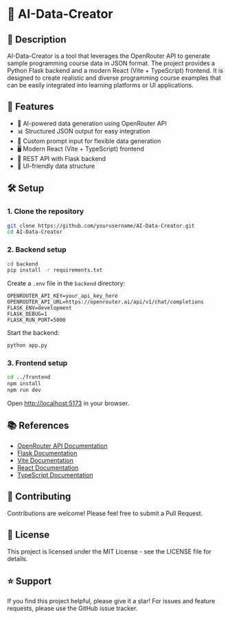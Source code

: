 # 🚀 AI-Data-Creator

## 📝 Description
AI-Data-Creator is a tool that leverages the OpenRouter API to generate sample programming course data in JSON format. The project provides a Python Flask backend and a modern React (Vite + TypeScript) frontend. It is designed to create realistic and diverse programming course examples that can be easily integrated into learning platforms or UI applications.

## 🎯 Features
- 🤖 AI-powered data generation using OpenRouter API
- 📊 Structured JSON output for easy integration
- 📝 Custom prompt input for flexible data generation
- 🖥️ Modern React (Vite + TypeScript) frontend
- 🔗 REST API with Flask backend
- 📱 UI-friendly data structure

## 🛠️ Setup

### 1. Clone the repository
```bash
git clone https://github.com/yourusername/AI-Data-Creator.git
cd AI-Data-Creator
```

### 2. Backend setup
```bash
cd backend
pip install -r requirements.txt
```

Create a `.env` file in the `backend` directory:
```
OPENROUTER_API_KEY=your_api_key_here
OPENROUTER_API_URL=https://openrouter.ai/api/v1/chat/completions
FLASK_ENV=development
FLASK_DEBUG=1
FLASK_RUN_PORT=5000
```

Start the backend:
```bash
python app.py
```

### 3. Frontend setup
```bash
cd ../frontend
npm install
npm run dev
```

Open [http://localhost:5173](http://localhost:5173) in your browser.

## 📚 References

- [OpenRouter API Documentation](https://openrouter.ai/docs)
- [Flask Documentation](https://flask.palletsprojects.com/)
- [Vite Documentation](https://vitejs.dev/)
- [React Documentation](https://react.dev/)
- [TypeScript Documentation](https://www.typescriptlang.org/)

## 🤝 Contributing
Contributions are welcome! Please feel free to submit a Pull Request.

## 📄 License
This project is licensed under the MIT License - see the LICENSE file for details.

## ⭐ Support
If you find this project helpful, please give it a star! For issues and feature requests, please use the GitHub issue tracker.